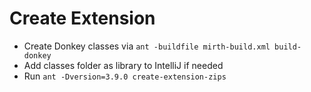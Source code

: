 # Create Extension

* Create Donkey classes via `ant -buildfile mirth-build.xml build-donkey`
* Add classes folder as library to IntelliJ if needed
* Run `ant -Dversion=3.9.0 create-extension-zips`